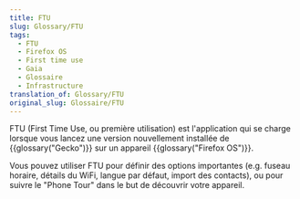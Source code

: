 ```yaml
---
title: FTU
slug: Glossary/FTU
tags:
  - FTU
  - Firefox OS
  - First time use
  - Gaia
  - Glossaire
  - Infrastructure
translation_of: Glossary/FTU
original_slug: Glossaire/FTU
---
```


FTU (First Time Use, ou première utilisation) est l'application qui se charge lorsque vous lancez une version nouvellement installée de {{glossary("Gecko")}} sur un appareil {{glossary("Firefox OS")}}.

Vous pouvez utiliser FTU pour définir des options importantes (e.g. fuseau horaire, détails du WiFi, langue par défaut, import des contacts), ou pour suivre le "Phone Tour" dans le but de découvrir votre appareil.
